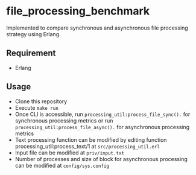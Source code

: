 # file_processing_benchmark
Implemented to compare synchronous and asynchronous file processing strategy using Erlang.

## Requirement
* Erlang

## Usage
* Clone this repository
* Execute `make run`
* Once CLI is accessible, run `processing_util:process_file_sync().` for synchronous processing metrics or run `processing_util:process_file_async().` for asynchronous processing metrics
* Text processing function can be modified by editing function processing_util:process_text/1 at `src/processing_util.erl`
* Input file can be modified at `priv/input.txt`
* Number of processes and size of block for asynchronous processing can be modified at `config/sys.config`
